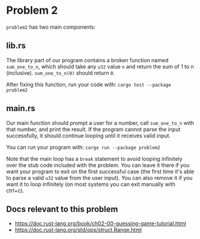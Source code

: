 # Problem 2

`problem2` has two main components:

## lib.rs

The library part of our program contains a broken function named `sum_one_to_n`,
which should take any `u32` value `n` and return the sum of 1 to n (inclusive).
`sum_one_to_n(0)` should return `0`.

After fixing this function, run your code with: `cargo test --package problem2`


## main.rs

Our main function should prompt a user for a number, call `sum_one_to_n` with
that number, and print the result. If the program cannot parse the input
successfully, it should continue looping until it receives valid input.

You can run your program with: `cargo run --package problem2`

Note that the main loop has a `break` statement to avoid looping infinitely over
the stub code included with the problem. You can leave it there if you want your
program to exit on the first successful case (the first time it's able to parse
a valid `u32` value from the user input). You can also remove it if you want it
to loop infinitely (on most systems you can exit manually with ctrl+c).


## Docs relevant to this problem

* https://doc.rust-lang.org/book/ch02-00-guessing-game-tutorial.html
* https://doc.rust-lang.org/std/ops/struct.Range.html

